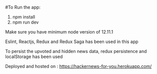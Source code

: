 #To Run the app:

1. npm install
2. npm run dev

Make sure you have minimum node version of 12.11.1 


Eslint, Reactjs, Redux and Redux Saga has been used in this app

To persist the upvoted and hidden news data, redux persistence and localStorage has been used

Deployed and hosted on : https://hackernews-for-you.herokuapp.com/